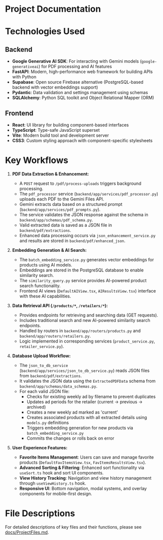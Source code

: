 # Project Documentation

# Technologies Used

## Backend

- **Google Generative AI SDK**: For interacting with Gemini models (`google-generativeai`) for PDF processing and AI features
- **FastAPI**: Modern, high-performance web framework for building APIs with Python
- **Supabase**: Open source Firebase alternative (PostgreSQL-based backend with vector embeddings support)
- **Pydantic**: Data validation and settings management using schemas
- **SQLAlchemy**: Python SQL toolkit and Object Relational Mapper (ORM)

## Frontend

- **React**: UI library for building component-based interfaces
- **TypeScript**: Type-safe JavaScript superset
- **Vite**: Modern build tool and development server
- **CSS3**: Custom styling approach with component-specific stylesheets

# Key Workflows

1.  **PDF Data Extraction & Enhancement:**

    - A `POST` request to `/pdf/process-uploads` triggers background processing.
    - The `pdf_processor` service (`backend/app/services/pdf_processor.py`) uploads each PDF to the Gemini Files API.
    - Gemini extracts data based on a structured prompt (`backend/app/services/pdf_prompts.py`).
    - The service validates the JSON response against the schema in `backend/app/schemas/pdf_schema.py`.
    - Valid extracted data is saved as a JSON file in `backend/pdf/extractions`.
    - Enhanced data processing occurs via `json_enhancement_service.py` and results are stored in `backend/pdf/enhanced_json`.

2.  **Embedding Generation & AI Search:**

    - The `batch_embedding_service.py` generates vector embeddings for products using AI models.
    - Embeddings are stored in the PostgreSQL database to enable similarity search.
    - The `similarity_query.py` service provides AI-powered product search functionality.
    - Frontend AI views (`DefaultAIView.tsx`, `AIResultsView.tsx`) interface with these AI capabilities.

3.  **Data Retrieval API (`/products/*`, `/retailers/*`):**

    - Provides endpoints for retrieving and searching data (GET requests).
    - Includes traditional search and new AI-powered similarity search endpoints.
    - Handled by routers in `backend/app/routers/products.py` and `backend/app/routers/retailers.py`.
    - Logic implemented in corresponding services (`product_service.py`, `retailer_service.py`).

4.  **Database Upload Workflow:**

    - The `json_to_db_service` (`backend/app/services/json_to_db_service.py`) reads JSON files from `backend/pdf/extractions`.
    - It validates the JSON data using the `ExtractedPDFData` schema from `backend/app/schemas/data_schemas.py`.
    - For each valid JSON file:
      - Checks for existing weekly ad by filename to prevent duplicates
      - Updates ad periods for the retailer (current -> previous -> archived)
      - Creates a new weekly ad marked as 'current'
      - Creates associated products with all extracted details using `models.py` definitions
      - Triggers embedding generation for new products via `batch_embedding_service.py`
      - Commits the changes or rolls back on error

5.  **User Experience Features:**
    - **Favorite Items Management**: Users can save and manage favorite products (`DefaultFavItemsView.tsx`, `FavItemsResultsView.tsx`).
    - **Advanced Sorting & Filtering**: Enhanced sort functionality via `useSort.ts` hook and sort UI components.
    - **View History Tracking**: Navigation and view history management through `useViewHistory.ts` hook.
    - **Responsive UI**: Bottom navigation, modal systems, and overlay components for mobile-first design.

# File Descriptions

For detailed descriptions of key files and their functions, please see [docs/ProjectFiles.md](./ProjectFiles.md).
